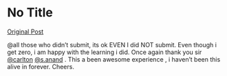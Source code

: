 # No Title

[Original Post](https://discourse.onlinedegree.iitm.ac.in/t/164277/627)

<p><span class="mention">@all</span> those who didn’t submit, its ok EVEN I did NOT submit. Even though i get zero, i am happy with the learning i did. Once again thank you sir <a class="mention" href="/u/carlton">@carlton</a> <a class="mention" href="/u/s.anand">@s.anand</a> . This a been awesome experience , i haven’t been this alive in forever. Cheers.</p>